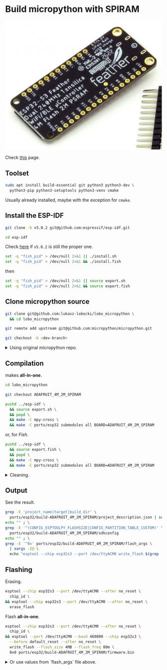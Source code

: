 # Build micropython with SPIRAM

![ESP](https://github.com/lukasz-lobocki/helper_coding/blob/main/other/Feather%20ESP32-S3%20SPIRAM.png)

Check [this](https://github.com/micropython/micropython/tree/master/ports/esp32) page.

## Toolset

```bash
sudo apt install build-essential git python3 python3-dev \
  python3-pip python3-setuptools python3-venv cmake
```

Usually already installed, maybe with the exception for `cmake`.

## Install the ESP-IDF

```bash
git clone -b v5.0.2 git@github.com:espressif/esp-idf.git
```

```bash
cd esp-idf
```

Check [here](https://github.com/micropython/micropython/tree/master/ports/esp32) if `v5.0.2` is still the proper one.

```bash
set -q "fish_pid" > /dev/null 2>&1 || ./install.sh
set -q "fish_pid" > /dev/null 2>&1 && ./install.fish
```

then

```bash
set -q "fish_pid" > /dev/null 2>&1 || source export.sh
set -q "fish_pid" > /dev/null 2>&1 && source export.fish
```

## Clone micropython source

```bash
git clone git@github.com:lukasz-lobocki/lobo_micropython \
  && cd lobo_micropython
```

```bash
git remote add upstream git@github.com:micropython/micropython.git
```

```bash
git checkout -b <dev-branch>
```

<details>
<summary>Using original micropython repo.</summary>

```bash
git clone git@github.com:micropython/micropython.git
```

## Update config for 4MB and 2MB SPIRAM (PSRAM)

Check [this](https://github.com/orgs/micropython/discussions/10156) page.

> It's only a straightforward change but it does necessitate compilation. In `ports/esp32/boards/GENERIC_S3_SPIRAM/sdkconfig.board` you need to make the following changes to: \
> \
> CONFIG_ESPTOOLPY_FLASHSIZE_4MB \
> CONFIG_ESPTOOLPY_FLASHSIZE_8MB \
> CONFIG_PARTITION_TABLE_CUSTOM_FILENAME

```text
CONFIG_FLASHMODE_QIO=y
CONFIG_ESPTOOLPY_FLASHFREQ_80M=y
CONFIG_ESPTOOLPY_FLASHSIZE_DETECT=y
CONFIG_ESPTOOLPY_AFTER_NORESET=y

CONFIG_SPIRAM_MEMTEST=

CONFIG_ESPTOOLPY_FLASHSIZE_4MB=y # This was unset
CONFIG_ESPTOOLPY_FLASHSIZE_8MB= # This was set
CONFIG_ESPTOOLPY_FLASHSIZE_16MB=
CONFIG_PARTITION_TABLE_CUSTOM=y
CONFIG_PARTITION_TABLE_CUSTOM_FILENAME="partitions.csv" # This pointed to 'partitions-8MiB.csv'
```

```bash
cd lobo_micropython
pushd ../espressif/esp-idf \
  && source export.sh \
  && popd
make -C mpy-cross \
  && make -C ports/esp32 submodules all BOARD=GENERIC_S3_SPIRAM
```

```bash
grep -E 'app_bin|target|project' \
  ports/esp32/build-GENERIC_S3_SPIRAM/project_description.json ; \
echo "" ; \
grep -E '^(CONFIG_ESPTOOLPY_FLASHSIZE|CONFIG_PARTITION_TABLE_CUSTOM)' \
  ports/esp32/build-GENERIC_S3_SPIRAM/sdkconfig
echo "" ; \
grep -E '^0x' ports/esp32/build-GENERIC_S3_SPIRAM/flash_args \
  | xargs -I@ \
  echo "esptool --chip esp32s3 --port /dev/ttyACM0 write_flash $(grep -E '^--' ports/esp32/build-GENERIC_S3_SPIRAM/flash_args) @"
```

```bash
esptool --port /dev/ttyACM0 --baud 460800 --chip esp32s3 \
  --before default_reset --after no_reset \
  write_flash --flash_size 4MB --flash_freq 80m \
  0x0 ports/esp32/build-GENERIC_S3_SPIRAM/firmware.bin
```

</details>

## Compilation

makes **all-in-one**.

```bash
cd lobo_micropython
```

```bash
git checkout ADAFRUIT_4M_2M_SPIRAM
```

```bash
pushd ../esp-idf \
  && source export.sh \
  && popd \
  && make -C mpy-cross \
  && make -C ports/esp32 submodules all BOARD=ADAFRUIT_4M_2M_SPIRAM
```

or, for _Fish_.

```bash
pushd ../esp-idf \
  && source export.fish \
  && popd \
  && make -C mpy-cross \
  && make -C ports/esp32 submodules all BOARD=ADAFRUIT_4M_2M_SPIRAM
```

<details>
<summary>Cleaning.</summary>

```bash
cd lobo_micropython
```

```bash
pushd ../esp-idf \
  && source export.sh \
  && popd \
  && make -C mpy-cross clean \
  && make -C ports/esp32 clean BOARD=ADAFRUIT_4M_2M_SPIRAM
```

</details>

## Output

See the result.

```bash
grep -E 'project_name|target|build_dir' \
  ports/esp32/build-ADAFRUIT_4M_2M_SPIRAM/project_description.json | sed -e 's/^[[:space:]]*//' ; \
echo "" ; \
grep -E '^(CONFIG_ESPTOOLPY_FLASHSIZE|CONFIG_PARTITION_TABLE_CUSTOM)' \
  ports/esp32/build-ADAFRUIT_4M_2M_SPIRAM/sdkconfig
echo "" ; \
grep -E '^0x' ports/esp32/build-ADAFRUIT_4M_2M_SPIRAM/flash_args \
  | xargs -I@ \
  echo "esptool --chip esp32s3 --port /dev/ttyACM0 write_flash $(grep -E '^--' ports/esp32/build-ADAFRUIT_4M_2M_SPIRAM/flash_args) @"
```

## Flashing

Erasing.

```bash
esptool --chip esp32s3 --port /dev/ttyACM0 --after no_reset \
  chip_id \
&& esptool --chip esp32s3 --port /dev/ttyACM0 --after no_reset \
  erase_flash
```

Flash **all-in-one**.

```bash
esptool --chip esp32s3 --port /dev/ttyACM0 --after no_reset \
  chip_id \
&& esptool --port /dev/ttyACM0 --baud 460800 --chip esp32s3 \
  --before default_reset --after no_reset \
  write_flash --flash_size 4MB --flash_freq 80m \
  0x0 ports/esp32/build-ADAFRUIT_4M_2M_SPIRAM/firmware.bin
```

<details>
<summary>Or use values from `flash_args` file above.</summary>

```bash
esptool --chip esp32s3 --port /dev/ttyACM0 write_flash 0x0 bootloader.bin
```

```bash
esptool --chip esp32s3 --port /dev/ttyACM0 write_flash 0x10000 micropython.bin
```

```bash
esptool --chip esp32s3 --port /dev/ttyACM0 write_flash 0x8000 partition-table.bin
```

</details>
